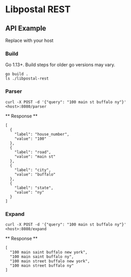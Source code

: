 # Libpostal REST

## API Example

Replace <host> with your host

### Build

Go 1.13+. Build steps for older go versions may vary.

```
go build .
ls ./libpostal-rest
```

### Parser
`curl -X POST -d '{"query": "100 main st buffalo ny"}' <host>:8080/parser`

** Response **
```
[
  {
    "label": "house_number",
    "value": "100"
  },
  {
    "label": "road",
    "value": "main st"
  },
  {
    "label": "city",
    "value": "buffalo"
  },
  {
    "label": "state",
    "value": "ny"
  }
]
```

### Expand
`curl -X POST -d '{"query": "100 main st buffalo ny"}' <host>:8080/expand`

** Response **
```
[
  "100 main saint buffalo new york",
  "100 main saint buffalo ny",
  "100 main street buffalo new york",
  "100 main street buffalo ny"
]
```
